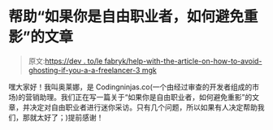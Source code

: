 # 帮助“如果你是自由职业者，如何避免重影”的文章

> 原文:[https://dev . to/le fabryk/help-with-the-article-on-how-to-avoid-ghosting-if-you-a-a-freelancer-3 mgk](https://dev.to/lefabryk/help-with-the-article-on-how-to-avoid-ghosting-if-you-are-a-freelancer-3mgk)

嘿大家好！我叫奥莱娜，是 Codingninjas.co(一个由经过审查的开发者组成的市场)的营销助理。我们正在写一篇关于“如果你是自由职业者，如何避免重影”的文章，并决定对自由职业者进行迷你采访。只有几个问题，所以如果有人决定帮助我们，那就太好了；)提前感谢！